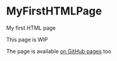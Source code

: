 # MyFirstHTMLPage
My first HTML page

This page is WIP

The page is available [on GitHub pages](https://inf-rendsz-2018-13cf.github.io/MyFirstHTMLPage/) too
